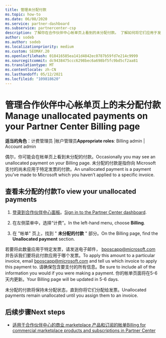 ```yaml
---
title: 管理未分配付款
ms.topic: how-to
ms.date: 06/08/2020
ms.service: partner-dashboard
ms.subservice: partnercenter-csp
description: 了解你在合作伙伴中心帐单页上看到的未分配付款。 了解如何将它们应用于发票。
author: sodeb
ms.author: sodeb
ms.localizationpriority: medium
ms.custom: SEOMAY.20
ms.openlocfilehash: 018416585ea141d4842ec0787b59fd7e214c9999
ms.sourcegitcommit: dc9438475ccc6298bec6a698bf5fc9bd5cf2aa81
ms.translationtype: MT
ms.contentlocale: zh-CN
ms.lasthandoff: 05/12/2021
ms.locfileid: "109818620"
---
```

# <a name="manage-unallocated-payments-on-your-partner-center-billing-page"></a><span data-ttu-id="3867b-104">管理合作伙伴中心帐单页上的未分配付款</span><span class="sxs-lookup"><span data-stu-id="3867b-104">Manage unallocated payments on your Partner Center Billing page</span></span>

<span data-ttu-id="3867b-105">**适当的角色**：计费管理员 |帐户管理员</span><span class="sxs-lookup"><span data-stu-id="3867b-105">**Appropriate roles**: Billing admin | Account admin</span></span>

<span data-ttu-id="3867b-106">偶尔，你可能会在帐单页上看到未分配的付款。</span><span class="sxs-lookup"><span data-stu-id="3867b-106">Occasionally you may see an unallocated payment on your Billing page.</span></span> <span data-ttu-id="3867b-107">未分配的付款是指你向 Microsoft 支付的尚未应用于特定发票的付款。</span><span class="sxs-lookup"><span data-stu-id="3867b-107">An unallocated payment is a payment you’ve made to Microsoft which you haven’t applied to a specific invoice.</span></span>

## <a name="to-view-your-unallocated-payments"></a><span data-ttu-id="3867b-108">查看未分配的付款</span><span class="sxs-lookup"><span data-stu-id="3867b-108">To view your unallocated payments</span></span>

1. <span data-ttu-id="3867b-109">[登录到合作伙伴中心面板](https://partner.microsoft.com/dashboard/home)。</span><span class="sxs-lookup"><span data-stu-id="3867b-109">[Sign in to the Partner Center dashboard](https://partner.microsoft.com/dashboard/home).</span></span>

2. <span data-ttu-id="3867b-110">在左侧菜单中，选择“计费”。</span><span class="sxs-lookup"><span data-stu-id="3867b-110">In the left-hand menu, choose **Billing**.</span></span>

3. <span data-ttu-id="3867b-111">在 "帐单" 页上，找到 " **未分配的付款** " 部分。</span><span class="sxs-lookup"><span data-stu-id="3867b-111">On the Billing page, find the **Unallocated payment** section.</span></span> 

<span data-ttu-id="3867b-112">若要将此数量应用于特定发票，请发送电子邮件， bposcapp@microsoft.com 并告诉我们要将此付款应用于哪个发票。</span><span class="sxs-lookup"><span data-stu-id="3867b-112">To apply this amount to a particular invoice, email bposcapp@microsoft.com and tell us which invoice to apply this payment to.</span></span> <span data-ttu-id="3867b-113">请确保包含要支付的所有信息。</span><span class="sxs-lookup"><span data-stu-id="3867b-113">Be sure to include all of the information you would if you were making a payment.</span></span> <span data-ttu-id="3867b-114">你的帐单页面将在5-6 天内更新。</span><span class="sxs-lookup"><span data-stu-id="3867b-114">Your Billing page will be updated in 5-6 days.</span></span> 

<span data-ttu-id="3867b-115">未分配的付款将保持未分配状态，直到你将它们分配给发票。</span><span class="sxs-lookup"><span data-stu-id="3867b-115">Unallocated payments remain unallocated until you assign them to an invoice.</span></span> 

## <a name="next-steps"></a><span data-ttu-id="3867b-116">后续步骤</span><span class="sxs-lookup"><span data-stu-id="3867b-116">Next steps</span></span>

- [<span data-ttu-id="3867b-117">适用于合作伙伴中心的商业 marketplace 产品和订阅的帐单</span><span class="sxs-lookup"><span data-stu-id="3867b-117">Billing for commercial marketplace products and subscriptions in Partner Center</span></span>](csp-commercial-marketplace-billing.md)